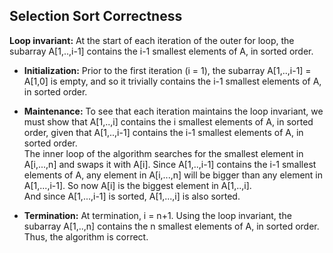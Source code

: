 ## Selection Sort Correctness

__Loop invariant:__ At the start of each iteration of the outer for loop, the subarray A[1,..,i-1] contains the i-1 smallest elements of A, in sorted order.

* __Initialization:__ Prior to the first iteration (i = 1), the subarray A[1,..,i-1] = A[1,0] is empty, and so it trivially contains the i-1 smallest elements of A, in sorted order.

* __Maintenance:__ To see that each iteration maintains the loop invariant, we must show that A[1,..,i] contains the i smallest elements of A, in sorted order, given that A[1,..,i-1] contains the i-1 smallest elements of A, in sorted order.
<br />The inner loop of the algorithm searches for the smallest element in A[i,...,n] and swaps it with A[i].
Since A[1,..,i-1] contains the i-1 smallest elements of A, any element in A[i,...,n] will be bigger than any element in A[1,...,i-1]. So now A[i] is the biggest element in A[1,..,i].
<br />And since A[1,...,i-1] is sorted, A[1,...,i] is also sorted.

* __Termination:__ At termination, i = n+1. Using the loop invariant, the subarray A[1,..,n] contains the n smallest elements of A, in sorted order. Thus, the algorithm is correct.
